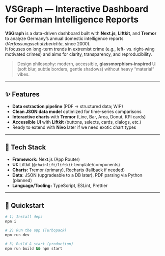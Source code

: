 # VSGraph — Interactive Dashboard for German Intelligence Reports

**VSGraph** is a data-driven dashboard built with **Next.js**, **Liftkit**, and **Tremor** to analyze Germany’s annual domestic intelligence reports (_Verfassungsschutzberichte_, since 2000).  
It focuses on long-term trends in extremist crime (e.g., left- vs. right-wing motivated crimes) and aims for clarity, transparency, and reproducibility.

> Design philosophy: modern, accessible, **glassmorphism-inspired** UI (soft blur, subtle borders, gentle shadows) without heavy “material” vibes.

---

## ✨ Features

- **Data extraction pipeline** (PDF → structured data; WIP)
- **Clean JSON data model** optimized for time-series comparisons
- **Interactive charts** with **Tremor** (Line, Bar, Area, Donut, KPI cards)
- **Accessible UI** with **Liftkit** (buttons, selects, cards, dialogs, etc.)
- Ready to extend with **Nivo** later if we need exotic chart types

---

## 🧱 Tech Stack

- **Framework:** Next.js (App Router)
- **UI:** Liftkit (`@chainlift/liftkit` template/components)
- **Charts:** Tremor (primary), Recharts (fallback if needed)
- **Data:** JSON (upgradeable to a DB later), PDF parsing via Python (planned)
- **Language/Tooling:** TypeScript, ESLint, Prettier

---

## 🚀 Quickstart

```bash
# 1) Install deps
npm i

# 2) Run the app (Turbopack)
npm run dev

# 3) Build & start (production)
npm run build && npm start
```
